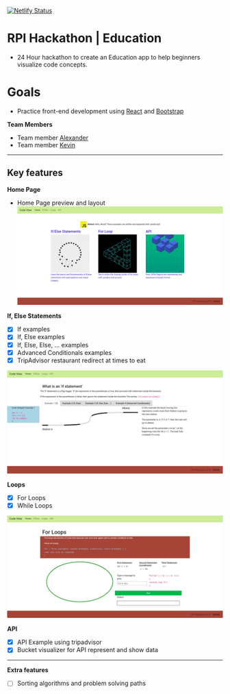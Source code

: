 [![Netlify Status](https://api.netlify.com/api/v1/badges/5d1735e9-3638-42f9-b2a8-7ee35e9c473e/deploy-status)](https://app.netlify.com/sites/silly-mestorf-0977c8/deploys)

# RPI Hackathon | Education
- 24 Hour hackathon to create an Education app to help beginners visualize code concepts.
# Goals
- Practice front-end development using [React](https://reactjs.org/) and [Bootstrap](https://getbootstrap.com/)

**Team Members**
- Team member [Alexander](https://github.com/aionate0812)
- Team member [Kevin](https://github.com/Knkjett)
---
## Key features
**Home Page**
- Home Page preview and layout
![homeExample](https://github.com/aionate0812/RPIHackathon2019/blob/master/src/assets/home.jpg)

**If, Else Statements**
- [x] If examples
- [x] If, Else examples
- [x] If, Else, Else, ... examples
- [x] Advanced Conditionals examples
- [x] TripAdvisor restaurant redirect at times to eat

![ifelseExample](https://github.com/aionate0812/RPIHackathon2019/blob/master/src/assets/ifelse.jpg?raw=true)

**Loops**
- [x] For Loops
- [X] While Loops

![forloopExample](https://github.com/aionate0812/RPIHackathon2019/blob/master/src/assets/loops.jpg?raw=true)

**API**
- [X] API Example using tripadvisor
- [x] Bucket visualizer for API represent and show data
---
**Extra features**
- [ ] Sorting algorithms and problem solving paths

